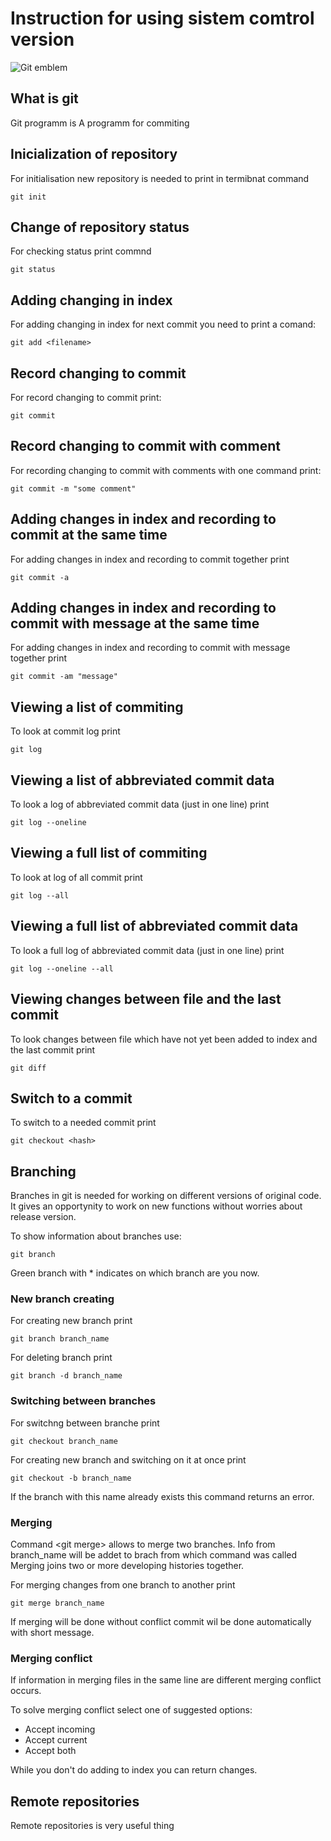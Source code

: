 # Instruction for using sistem comtrol version

![Git emblem](picture.jpg)

## What is git

Git programm is 
A programm for commiting

## Inicialization of repository

For initialisation new repository  is needed to print in termibnat command

    git init

## Change of repository status
For checking status print commnd

    git status

## Adding changing in index

For adding changing in index for next commit you need to print a comand:    

    git add <filename>

## Record changing to commit

For record changing to commit print:

    git commit

 ## Record changing to commit with comment

 For recording changing to commit with comments with one command print:

    git commit -m "some comment"
    
## Adding changes in index and recording to commit at the same time

For adding changes in index and recording to commit together print

    git commit -a

## Adding changes in index and recording to commit with message at the same time

For adding changes in index and recording to commit with message together print

    git commit -am "message"

## Viewing a list of commiting

To look at commit log print

    git log

## Viewing a list of abbreviated commit data

To look a log of abbreviated commit data (just in one line) print

    git log --oneline

## Viewing a full list of commiting

To look at log of all commit print

    git log --all

## Viewing a full list of abbreviated commit data

To look a full log of abbreviated commit data (just in one line) print

    git log --oneline --all

## Viewing changes between file and the last commit

To look changes between file which have not yet been added to index and the last commit print

    git diff

## Switch to a commit

To switch to a needed commit print

    git checkout <hash>

## Branching

Branches in git is needed for working on different versions of original code. It gives an opportynity to work on new functions without worries about release version.

To show information about branches use:

    git branch

Green branch with * indicates on which branch are you now.

### New branch creating

For creating new branch print

    git branch branch_name 
    
For deleting branch print 

    git branch -d branch_name

### Switching between branches

For switchng between branche print

    git checkout branch_name

For creating new branch and switching on it at once print

    git checkout -b branch_name

If the branch with this name already exists this command returns an error.

### Merging

Command \<git merge> allows to merge two branches. Info from branch_name will be addet to brach from which command was called
Merging joins two or more developing histories together.

For merging changes from one branch to another print

    git merge branch_name

If merging will be done without conflict commit wil be done automatically with short message. 

### Merging conflict

If information in merging files in the same line are different merging conflict occurs.

To solve merging conflict select one of suggested options:

* Accept incoming
* Accept current
* Accept both

While you don't do adding to index you can return changes.

## Remote repositories

Remote repositories is very useful thing
